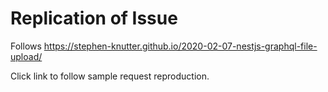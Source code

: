 # Replication of Issue

Follows https://stephen-knutter.github.io/2020-02-07-nestjs-graphql-file-upload/

Click link to follow sample request reproduction.